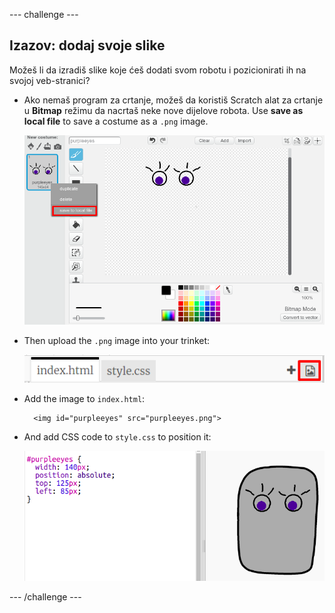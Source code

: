 \--- challenge \---

## Izazov: dodaj svoje slike

Možeš li da izradiš slike koje ćeš dodati svom robotu i pozicionirati ih na svojoj veb-stranici?

+ Ako nemaš program za crtanje, možeš da koristiš Scratch alat za crtanje u **Bitmap** režimu da nacrtaš neke nove dijelove robota. Use **save as local file** to save a costume as a `.png` image.
    
    ![screenshot](images/robot-scratch-paint.png)

+ Then upload the `.png` image into your trinket:
    
    ![screenshot](images/robot-image-add.png)

+ Add the image to `index.html`:
    
        <img id="purpleeyes" src="purpleeyes.png">
        

+ And add CSS code to `style.css` to position it:
    
    ![screenshot](images/robot-use-purple-eyes.png)

\--- /challenge \---